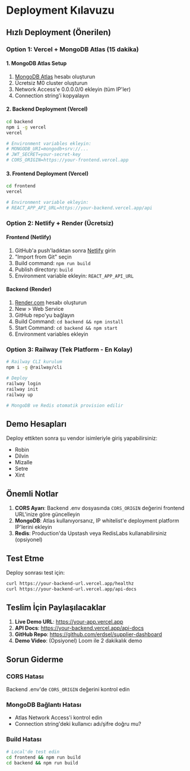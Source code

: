 # Deployment Kılavuzu

## Hızlı Deployment (Önerilen)

### Option 1: Vercel + MongoDB Atlas (15 dakika)

#### 1. MongoDB Atlas Setup
1. [MongoDB Atlas](https://www.mongodb.com/atlas) hesabı oluşturun
2. Ücretsiz M0 cluster oluşturun
3. Network Access'e 0.0.0.0/0 ekleyin (tüm IP'ler)
4. Connection string'i kopyalayın

#### 2. Backend Deployment (Vercel)
```bash
cd backend
npm i -g vercel
vercel

# Environment variables ekleyin:
# MONGODB_URI=mongodb+srv://...
# JWT_SECRET=your-secret-key
# CORS_ORIGIN=https://your-frontend.vercel.app
```

#### 3. Frontend Deployment (Vercel)
```bash
cd frontend
vercel

# Environment variable ekleyin:
# REACT_APP_API_URL=https://your-backend.vercel.app/api
```

### Option 2: Netlify + Render (Ücretsiz)

#### Frontend (Netlify)
1. GitHub'a push'ladıktan sonra [Netlify](https://netlify.com) girin
2. "Import from Git" seçin
3. Build command: `npm run build`
4. Publish directory: `build`
5. Environment variable ekleyin: `REACT_APP_API_URL`

#### Backend (Render)
1. [Render.com](https://render.com) hesabı oluşturun
2. New > Web Service
3. GitHub repo'yu bağlayın
4. Build Command: `cd backend && npm install`
5. Start Command: `cd backend && npm start`
6. Environment variables ekleyin

### Option 3: Railway (Tek Platform - En Kolay)

```bash
# Railway CLI kurulum
npm i -g @railway/cli

# Deploy
railway login
railway init
railway up

# MongoDB ve Redis otomatik provision edilir
```

## Demo Hesapları

Deploy ettikten sonra şu vendor isimleriyle giriş yapabilirsiniz:
- Robin
- Dilvin
- Mizalle
- Setre
- Xint

## Önemli Notlar

1. **CORS Ayarı**: Backend .env dosyasında `CORS_ORIGIN` değerini frontend URL'inize göre güncelleyin
2. **MongoDB**: Atlas kullanıyorsanız, IP whitelist'e deployment platform IP'lerini ekleyin
3. **Redis**: Production'da Upstash veya RedisLabs kullanabilirsiniz (opsiyonel)

## Test Etme

Deploy sonrası test için:
```bash
curl https://your-backend-url.vercel.app/healthz
curl https://your-backend-url.vercel.app/api-docs
```

## Teslim İçin Paylaşılacaklar

1. **Live Demo URL**: https://your-app.vercel.app
2. **API Docs**: https://your-backend.vercel.app/api-docs
3. **GitHub Repo**: https://github.com/erdsel/supplier-dashboard
4. **Demo Video**: (Opsiyonel) Loom ile 2 dakikalık demo

## Sorun Giderme

### CORS Hatası
Backend .env'de `CORS_ORIGIN` değerini kontrol edin

### MongoDB Bağlantı Hatası
- Atlas Network Access'i kontrol edin
- Connection string'deki kullanıcı adı/şifre doğru mu?

### Build Hatası
```bash
# Local'de test edin
cd frontend && npm run build
cd backend && npm run build
```